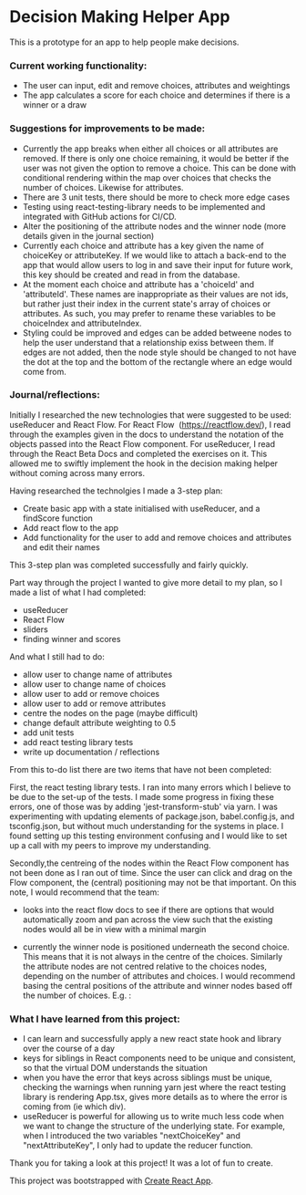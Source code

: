 # Decision Making Helper App

This is a prototype for an app to help people make decisions.

### Current working functionality:

- The user can input, edit and remove choices, attributes and weightings
- The app calculates a score for each choice and determines if there is a winner or a draw

### Suggestions for improvements to be made:

- Currently the app breaks when either all choices or all attributes are removed. If there is only one choice remaining, it would be better if the user was not given the option to remove a choice. This can be done with conditional rendering within the map over choices that checks the number of choices. Likewise for attributes.
- There are 3 unit tests, there should be more to check more edge cases
- Testing using react-testing-library needs to be implemented and integrated with GitHub actions for CI/CD.
- Alter the positioning of the attribute nodes and the winner node (more details given in the journal section)
- Currently each choice and attribute has a key given the name of choiceKey or attributeKey. If we would like to attach a back-end to the app that would allow users to log in and save their input for future work, this key should be created and read in from the database.
- At the moment each choice and attribute has a 'choiceId' and 'attributeId'. These names are inappropriate as their values are not ids, but rather just their index in the current state's array of choices or attributes. As such, you may prefer to rename these variables to be choiceIndex and attributeIndex.
- Styling could be improved and edges can be added betweene nodes to help the user understand that a relationship exiss between them. If edges are not added, then the node style should be changed to not have the dot at the top and the bottom of the rectangle where an edge would come from.

### Journal/reflections:

Initially I researched the new technologies that were suggested to be used: useReducer and React Flow. For React Flow  (https://reactflow.dev/), I read through the examples given in the docs to understand the notation of the objects passed into the React Flow component. For useReducer, I read through the React Beta Docs and completed the exercises on it. This allowed me to swiftly implement the hook in the decision making helper without coming across many errors.

Having researched the technolgies I made a 3-step plan:

- Create basic app with a state initialised with useReducer, and a findScore function
- Add react flow to the app
- Add functionality for the user to add and remove choices and attributes and edit their names

This 3-step plan was completed successfully and fairly quickly.

Part way through the project I wanted to give more detail to my plan, so I made a list of what I had completed:

- useReducer
- React Flow
- sliders
- finding winner and scores

And what I still had to do:

- allow user to change name of attributes
- allow user to change name of choices
- allow user to add or remove choices
- allow user to add or remove attributes
- centre the nodes on the page (maybe difficult)
- change default attribute weighting to 0.5
- add unit tests
- add react testing library tests
- write up documentation / reflections

From this to-do list there are two items that have not been completed:

First, the react testing library tests. I ran into many errors which I believe to be due to the set-up of the tests. I made some progress in fixing these errors, one of those was by adding 'jest-transform-stub' via yarn. I was experimenting with updating elements of package.json, babel.config.js, and tsconfig.json, but without much understanding for the systems in place. I found setting up this testing environment confusing and I would like to set up a call with my peers to improve my understanding.

Secondly,the centreing of the nodes within the React Flow component has not been done as I ran out of time. Since the user can click and drag on the Flow component, the (central) positioning may not be that important. On this note, I would recommend that the team:

- looks into the react flow docs to see if there are options that would automatically zoom and pan across the view such that the existing nodes would all be in view with a minimal margin

- currently the winner node is positioned underneath the second choice. This means that it is not always in the centre of the choices. Similarly the attribute nodes are not centred relative to the choices nodes, depending on the number of attributes and choices. I would recommend basing the central positions of the attribute and winner nodes based off the number of choices. E.g. :

### What I have learned from this project:

- I can learn and successfully apply a new react state hook and library over the course of a day
- keys for siblings in React components need to be unique and consistent, so that the virtual DOM understands the situation
- when you have the error that keys across siblings must be unique, checking the warnings when running yarn jest where the react testing library is rendering App.tsx, gives more details as to where the error is coming from (ie which div).
- useReducer is powerful for allowing us to write much less code when we want to change the structure of the underlying state. For example, when I introduced the two variables "nextChoiceKey" and "nextAttributeKey", I only had to update the reducer function.

Thank you for taking a look at this project! It was a lot of fun to create.

This project was bootstrapped with [Create React App](https://github.com/facebook/create-react-app).
